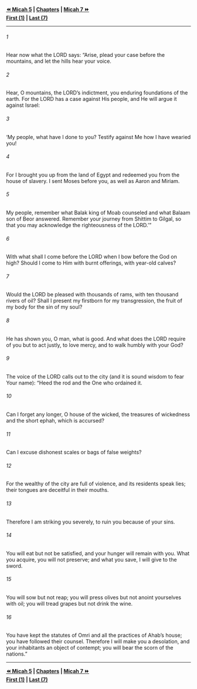   
**[⏪ Micah 5](./Micah%205.md) | [Chapters](./_index.md) | [Micah 7 ⏩](./Micah%207.md)**  
**[First (1)](./Micah%201.md) | [Last (7)](./Micah%207.md)**  
  
---  
  
###### 1  
Hear now what the LORD says: “Arise, plead your case before the mountains, and let the hills hear your voice.  
  
###### 2  
Hear, O mountains, the LORD’s indictment, you enduring foundations of the earth. For the LORD has a case against His people, and He will argue it against Israel:  
  
###### 3  
‘My people, what have I done to you? Testify against Me how I have wearied you!  
  
###### 4  
For I brought you up from the land of Egypt and redeemed you from the house of slavery. I sent Moses before you, as well as Aaron and Miriam.  
  
###### 5  
My people, remember what Balak king of Moab counseled and what Balaam son of Beor answered. Remember your journey from Shittim to Gilgal, so that you may acknowledge the righteousness of the LORD.’”  
  
###### 6  
With what shall I come before the LORD when I bow before the God on high? Should I come to Him with burnt offerings, with year-old calves?  
  
###### 7  
Would the LORD be pleased with thousands of rams, with ten thousand rivers of oil? Shall I present my firstborn for my transgression, the fruit of my body for the sin of my soul?  
  
###### 8  
He has shown you, O man, what is good. And what does the LORD require of you but to act justly, to love mercy, and to walk humbly with your God?  
  
###### 9  
The voice of the LORD calls out to the city (and it is sound wisdom to fear Your name): “Heed the rod and the One who ordained it.  
  
###### 10  
Can I forget any longer, O house of the wicked, the treasures of wickedness and the short ephah, which is accursed?  
  
###### 11  
Can I excuse dishonest scales or bags of false weights?  
  
###### 12  
For the wealthy of the city are full of violence, and its residents speak lies; their tongues are deceitful in their mouths.  
  
###### 13  
Therefore I am striking you severely, to ruin you because of your sins.  
  
###### 14  
You will eat but not be satisfied, and your hunger will remain with you. What you acquire, you will not preserve; and what you save, I will give to the sword.  
  
###### 15  
You will sow but not reap; you will press olives but not anoint yourselves with oil; you will tread grapes but not drink the wine.  
  
###### 16  
You have kept the statutes of Omri and all the practices of Ahab’s house; you have followed their counsel. Therefore I will make you a desolation, and your inhabitants an object of contempt; you will bear the scorn of the nations.”  
  
  
---  
  
**[⏪ Micah 5](./Micah%205.md) | [Chapters](./_index.md) | [Micah 7 ⏩](./Micah%207.md)**  
**[First (1)](./Micah%201.md) | [Last (7)](./Micah%207.md)**  
  
